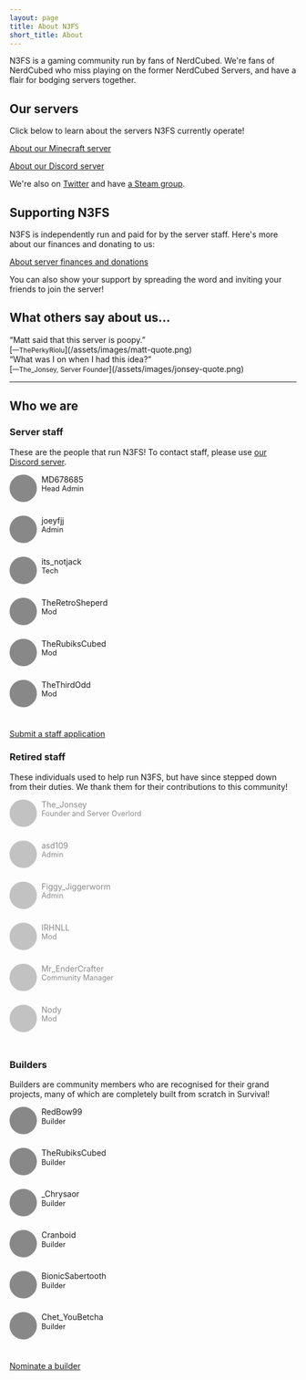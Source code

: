 ```yaml
---
layout: page
title: About N3FS
short_title: About
---
```


N3FS is a gaming community run by fans of NerdCubed. We're fans of NerdCubed who miss playing on the former NerdCubed Servers, and have a flair for bodging servers together.

## Our servers

Click below to learn about the servers N3FS currently operate! 

<a href="/minecraft" class="action">About our Minecraft server</a>  

<a href="/discord" class="action">About our Discord server</a>

We're also on [Twitter](https://twitter.com/TeamN3FS) and have [a Steam group](https://steamcommunity.com/groups/n3fstjs/edit/profile). 


## Supporting N3FS

N3FS is independently run and paid for by the server staff. Here's more about our finances and donating to us:

<a href="/about/donations" class="action">About server finances and donations</a>

You can also show your support by spreading the word and inviting your friends to join the server!

## What others say about us...

<div class="lead">“Matt said that this server is poopy.”</div>
[<small>&mdash;ThePerkyRiolu</small>](/assets/images/matt-quote.png)

<div class="lead">“What was I on when I had this idea?”</div>
[<small>&mdash;The_Jonsey, Server Founder</small>](/assets/images/jonsey-quote.png)

----

## Who we are

<style>
.staff-list{
  display: flex;
  flex-wrap: wrap;
  justify-content: flex-start;
  line-height: 1.25;
}
.staff-member{
  width: 33.333%;
  min-width: 256px;
  flex: inherit;
  margin-bottom: 1rem;
}
.staff-avatar{
  float: left;
  width: 48px;
  height: 48px;
  background-color: #888;
  background-image: url('/assets/images/staff.jpg');
  background-size: 384px 192px;
  border-radius: 100%;
  margin: 0 8px 8px 0;
}
.staff-name{
}
.staff-position{
  font-size: 0.8rem;
}
.staff-tagline{
  height: 0px;
  overflow-y: hidden;
  clear: left;
  font-size: 0.75rem;
  font-style: italic;
  transition: height 0.25s ease-out, opacity 0.25s ease-out;
  opacity: 0;
}
.staff-tagline::before{
  content: '\201C';
}
.staff-tagline::after{
  content: '\201D';
}
.staff-member:hover .staff-tagline{
  height: 2rem;
  opacity: 1;
}
.staff-nomination{
  text-align: center;
  font-size: 14px;
}
.staff-nomination-type{
  margin-top: 30px;
}
.fade{
  opacity: 0.5;
}
</style>

### Server staff

These are the people that run N3FS! To contact staff, please use [our Discord server](/discord).

<div class="staff-list">
  <div class="staff-member">
    <div class="staff-avatar" style="background-position: -48px -0px;"></div>
    <div class="staff-name">MD678685</div>
    <div class="staff-position">Head Admin</div>
    <div class="staff-tagline">One who actually does stuff</div>
  </div>

  <div class="staff-member">
    <div class="staff-avatar" style="background-position: -288px -0px;"></div>
    <div class="staff-name">joeyfjj</div>
    <div class="staff-position">Admin</div>
    <div class="staff-tagline">Maker of terrible puns.</div>
  </div>

  <div class="staff-member">
    <div class="staff-avatar" style="background-position: -192px -48px;"></div>
    <div class="staff-name">its_notjack</div>
    <div class="staff-position">Tech</div>
    <div class="staff-tagline">May or may not be Jack</div>
  </div>

  <div class="staff-member">
    <div class="staff-avatar" style="background-position: -336px -48px;"></div>
    <div class="staff-name">TheRetroSheperd</div>
    <div class="staff-position">Mod</div>
    <div class="staff-tagline">Someone stole the toilet seat from the church</div>
  </div>

  <div class="staff-member">
    <div class="staff-avatar" style="background-position: -48px -48px;"></div>
    <div class="staff-name">TheRubiksCubed</div>
    <div class="staff-position">Mod</div>
    <div class="staff-tagline">Everyone loves Ruby</div>
  </div>

  <div class="staff-member">
    <div class="staff-avatar" style="background-position: -192px -0px;"></div>
    <div class="staff-name">TheThirdOdd</div>
    <div class="staff-position">Mod</div>
    <div class="staff-tagline">TheThirdOdd/Modd/Godd/Sodd</div>
  </div>
</div>

<a href="/help/staff-application" class="action">Submit a staff application</a>

### Retired staff

These individuals used to help run N3FS, but have since stepped down from their duties. We thank them for their contributions to this community!

<div class="staff-list">
  <div class="staff-member fade">
    <div class="staff-avatar" style="background-position: -0px -0px;"></div>
    <div class="staff-name">The_Jonsey</div>
    <div class="staff-position">Founder and Server Overlord</div>
    <div class="staff-tagline">Owner</div>
  </div>

  <div class="staff-member fade">
    <div class="staff-avatar" style="background-position: -96px -0px;"></div>
    <div class="staff-name">asd109</div>
    <div class="staff-position">Admin</div>
    <div class="staff-tagline">It's a(WOL)sd109</div>
  </div>

  <div class="staff-member fade">
    <div class="staff-avatar" style="background-position: -144px -0px;"></div>
    <div class="staff-name">Figgy_Jiggerworm</div>
    <div class="staff-position">Admin</div>
    <div class="staff-tagline">Part-time eyebrow wiggler</div>
  </div>

  <div class="staff-member fade">
    <div class="staff-avatar" style="background-position: -240px -0px;"></div>
    <div class="staff-name">IRHNLL</div>
    <div class="staff-position">Mod</div>
    <div class="staff-tagline">They weren't the mods you're looking for</div>
  </div>

  <div class="staff-member fade">
    <div class="staff-avatar" style="background-position: -336px -0px;"></div>
    <div class="staff-name">Mr_EnderCrafter</div>
    <div class="staff-position">Community Manager</div>
    <div class="staff-tagline">Ran off to sixth form.</div>
  </div>

  <div class="staff-member fade">
    <div class="staff-avatar" style="background-position: 0px -96px;"></div>
    <div class="staff-name">Nody</div>
    <div class="staff-position">Mod</div>
    <div class="staff-tagline">Moderating people since 2014</div>
  </div>
</div>


### Builders

Builders are community members who are recognised for their grand projects, many of which are completely built from scratch in Survival! 

<div class="staff-list">
  <div class="staff-member">
    <div class="staff-avatar" style="background-position: -0px -48px;"></div>
    <div class="staff-name">RedBow99</div>
    <div class="staff-position">Builder</div>
    <div class="staff-tagline">Builds some cities on rock and roll</div>
  </div>

  <div class="staff-member">
    <div class="staff-avatar" style="background-position: -48px -48px;"></div>
    <div class="staff-name">TheRubiksCubed</div>
    <div class="staff-position">Builder</div>
    <div class="staff-tagline">Everyone loves Ruby</div>
  </div>

  <div class="staff-member">
    <div class="staff-avatar" style="background-position: -96px -48px;"></div>
    <div class="staff-name">_Chrysaor</div>
    <div class="staff-position">Builder</div>
    <div class="staff-tagline">Too busy chry-ing to build anything ;-;</div>
  </div>

  <div class="staff-member">
    <div class="staff-avatar" style="background-position: -144px -48px;"></div>
    <div class="staff-name">Cranboid</div>
    <div class="staff-position">Builder</div>
    <div class="staff-tagline">Our commissionary builder</div>
  </div>

  <div class="staff-member">
    <div class="staff-avatar" style="background-position: -240px -48px;"></div>
    <div class="staff-name">BionicSabertooth</div>
    <div class="staff-position">Builder</div>
    <div class="staff-tagline">The Master of Totally Completed Builds</div>
  </div>

  <div class="staff-member">
    <div class="staff-avatar" style="background-position: -288px -48px;"></div>
    <div class="staff-name">Chet_YouBetcha</div>
    <div class="staff-position">Builder</div>
    <div class="staff-tagline">Elytra flight is weeeeeird</div>
  </div>
</div>

<a href="/help/builders" class="action">Nominate a builder</a>

